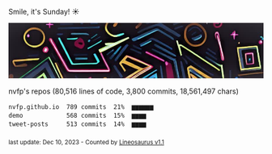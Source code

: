 Smile, it's Sunday! ☀️

![banner](https://github.com/nvfp/nvfp/raw/main/assets/banner.jpg)

nvfp's repos (80,516 lines of code, 3,800 commits, 18,561,497 chars)

```txt
nvfp.github.io  789 commits  21%  ▆▆▆▆▆▆
demo            568 commits  15%  ▆▆▆▆
tweet-posts     513 commits  14%  ▆▆▆▆
```

<sub>last update: Dec 10, 2023 - Counted by [Lineosaurus v1.1](https://github.com/Lineosaurus/Lineosaurus)</sub>
